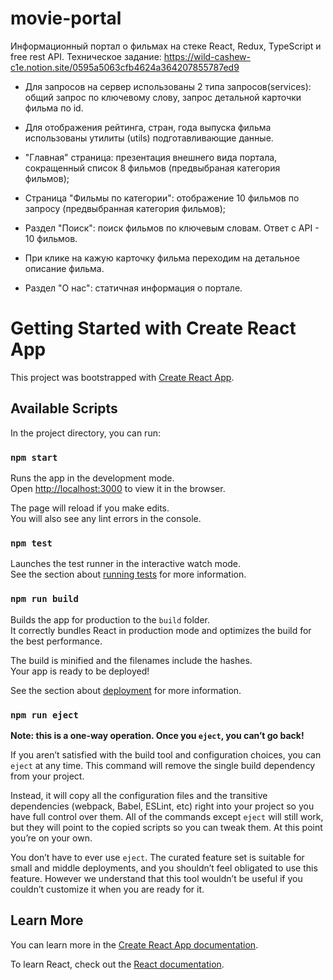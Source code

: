 # movie-portal
Информационный портал о фильмах на стеке React, Redux, TypeScript и free rest API.
Техническое задание: https://wild-cashew-c1e.notion.site/0595a5063cfb4624a364207855787ed9

- Для запросов на сервер использованы 2 типа запросов(services): общий запрос по ключевому слову, запрос детальной карточки фильма по id.
- Для отображения рейтинга, стран, года выпуска фильма использованы утилиты (utils) подготавливающие данные.

- "Главная" страница: презентация внешнего вида портала, сокращенный список 8 фильмов (предвыбраная категория фильмов);
- Страница "Фильмы по категории": отображение 10 фильмов по запросу (предвыбранная категория фильмов);
- Раздел "Поиск": поиск фильмов по ключевым словам. Ответ с API - 10 фильмов.
- При клике на кажую карточку фильма переходим на детальное описание фильма.
- Раздел "О нас": статичная информация о портале.


# Getting Started with Create React App

This project was bootstrapped with [Create React App](https://github.com/facebook/create-react-app).

## Available Scripts

In the project directory, you can run:

### `npm start`

Runs the app in the development mode.\
Open [http://localhost:3000](http://localhost:3000) to view it in the browser.

The page will reload if you make edits.\
You will also see any lint errors in the console.

### `npm test`

Launches the test runner in the interactive watch mode.\
See the section about [running tests](https://facebook.github.io/create-react-app/docs/running-tests) for more information.

### `npm run build`

Builds the app for production to the `build` folder.\
It correctly bundles React in production mode and optimizes the build for the best performance.

The build is minified and the filenames include the hashes.\
Your app is ready to be deployed!

See the section about [deployment](https://facebook.github.io/create-react-app/docs/deployment) for more information.

### `npm run eject`

**Note: this is a one-way operation. Once you `eject`, you can’t go back!**

If you aren’t satisfied with the build tool and configuration choices, you can `eject` at any time. This command will remove the single build dependency from your project.

Instead, it will copy all the configuration files and the transitive dependencies (webpack, Babel, ESLint, etc) right into your project so you have full control over them. All of the commands except `eject` will still work, but they will point to the copied scripts so you can tweak them. At this point you’re on your own.

You don’t have to ever use `eject`. The curated feature set is suitable for small and middle deployments, and you shouldn’t feel obligated to use this feature. However we understand that this tool wouldn’t be useful if you couldn’t customize it when you are ready for it.

## Learn More

You can learn more in the [Create React App documentation](https://facebook.github.io/create-react-app/docs/getting-started).

To learn React, check out the [React documentation](https://reactjs.org/).
